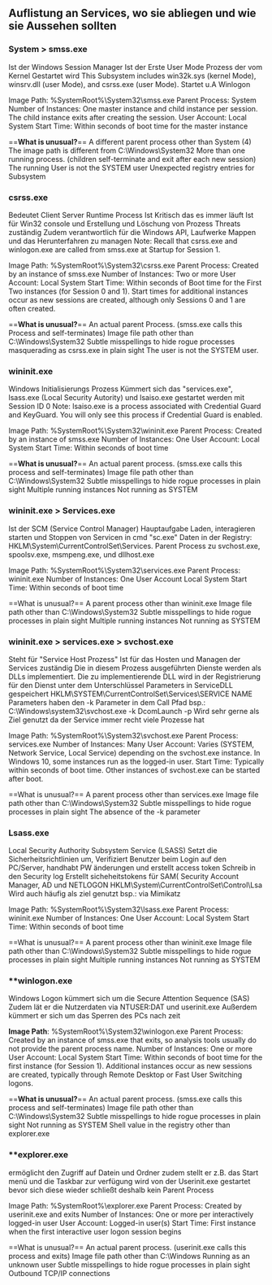 ## Auflistung an Services, wo sie abliegen und wie sie Aussehen sollten

### **System > smss.exe**

Ist der Windows Session Manager Ist der Erste User Mode Prozess der vom Kernel Gestartet wird This Subsystem includes win32k.sys (kernel Mode), winsrv.dll (user Mode), and csrss.exe (user Mode). Startet u.A Winlogon

Image Path: %SystemRoot%\System32\smss.exe 
Parent Process: System 
Number of Instances: One master instance and child instance per session. The child instance exits after creating the session. 
User Account: Local 
System Start Time: Within seconds of boot time for the master instance

==**What is unusual?**== 
A different parent process other than System (4) The image path is different from C:\Windows\System32 More than one running process. (children self-terminate and exit after each new session) The running User is not the SYSTEM user Unexpected registry entries for Subsystem



### **csrss.exe**

Bedeutet Client Server Runtime Process Ist Kritisch das es immer läuft Ist für Win32 console und Erstellung und Löschung von Prozess Threats zuständig Zudem verantwortlich für die Windows API, Laufwerke Mappen und das Herunterfahren zu managen Note: Recall that csrss.exe and winlogon.exe are called from smss.exe at Startup for Session 1.

Image Path: %SystemRoot%\System32\csrss.exe 
Parent Process: Created by an instance of smss.exe 
Number of Instances: Two or more User Account: Local System 
Start Time: Within seconds of Boot time for the First Two instances (for Session 0 and 1). Start times for additional instances occur as new sessions are created, although only Sessions 0 and 1 are often created.

==**What is unusual?**== 
An actual parent Process. (smss.exe calls this Process and self-terminates) Image file path other than C:\Windows\System32 Subtle misspellings to hide rogue processes masquerading as csrss.exe in plain sight The user is not the SYSTEM user.



### **wininit.exe**

Windows Initialisierungs Prozess Kümmert sich das "services.exe", lsass.exe (Local Security Autority) und lsaiso.exe gestartet werden mit Session ID 0 Note: lsaiso.exe is a process associated with Credential Guard and KeyGuard. You will only see this process if Credential Guard is enabled.

Image Path: %SystemRoot%\System32\wininit.exe 
Parent Process: Created by an instance of smss.exe 
Number of Instances: One User Account: 
Local System Start Time: Within seconds of boot time

==**What is unusual?**== 
An actual parent process. (smss.exe calls this process and self-terminates) Image file path other than C:\Windows\System32 Subtle misspellings to hide rogue processes in plain sight Multiple running instances Not running as SYSTEM



### **wininit.exe > Services.exe**

Ist der SCM (Service Control Manager) Hauptaufgabe Laden, interagieren starten und Stoppen von Servicen in cmd "sc.exe" Daten in der Registry: HKLM\System\CurrentControlSet\Services. Parent Process zu svchost.exe, spoolsv.exe, msmpeng.exe, und dllhost.exe

Image Path: %SystemRoot%\System32\services.exe 
Parent Process: wininit.exe 
Number of Instances: One User Account
Local System Start Time: Within seconds of boot time

==What is unusual?== 
A parent process other than wininit.exe Image file path other than C:\Windows\System32 Subtle misspellings to hide rogue processes in plain sight Multiple running instances Not running as SYSTEM



### **wininit.exe > services.exe > svchost.exe**

Steht für "Service Host Prozess" Ist für das Hosten und Managen der Services zuständig 
Die in diesem Prozess ausgeführten Dienste werden als DLLs implementiert. Die zu implementierende DLL wird in der Registrierung für den Dienst unter dem Unterschlüssel Parameters in ServiceDLL gespeichert 
HKLM\SYSTEM\CurrentControlSet\Services\SERVICE NAME\
Parameters haben den -k Parameter in dem Call Pfad 
bsp.: C:\Windows\system32\svchost.exe -k DcomLaunch -p 
Wird sehr gerne als Ziel genutzt da der Service immer recht viele Prozesse hat

Image Path: %SystemRoot%\System32\svchost.exe 
Parent Process: services.exe 
Number of Instances: Many 
User Account: Varies (SYSTEM, Network Service, Local Service) depending on the svchost.exe instance. In Windows 10, some instances run as the logged-in user. 
Start Time: Typically within seconds of boot time. Other instances of svchost.exe can be started after boot.

==What is unusual?== 
A parent process other than services.exe Image file path other than C:\Windows\System32 Subtle misspellings to hide rogue processes in plain sight The absence of the -k parameter



### **Lsass.exe**

Local Security Authority Subsystem Service (LSASS) Setzt die Sicherheitsrichtlinien um, Verifiziert Benutzer beim Login auf den PC/Server, handhabt PW änderungen und erstellt access token Schreib in den Security log Erstellt sicheheitstokens für SAM( Security Account Manager, AD und NETLOGON HKLM\System\CurrentControlSet\Control\Lsa Wird auch häufig als ziel genutzt bsp.: via Mimikatz

Image Path: %SystemRoot%\System32\lsass.exe 
Parent Process: wininit.exe 
Number of Instances: One 
User Account: Local 
System Start Time: Within seconds of boot time

==What is unusual?== 
A parent process other than wininit.exe Image file path other than C:\Windows\System32 Subtle misspellings to hide rogue processes in plain sight Multiple running instances Not running as SYSTEM



### **winlogon.exe 

Windows Logon kümmert sich um die Secure Attention Sequence (SAS) Zudem lät er die Nutzerdaten via NTUSER:DAT und userinit.exe Außerdem kümmert er sich um das Sperren des PCs nach zeit

**Image Path**: %SystemRoot%\System32\winlogon.exe 
Parent Process: Created by an instance of smss.exe that exits, so analysis tools usually do not provide the parent process name. 
Number of Instances: One or more 
User Account: Local 
System Start Time: Within seconds of boot time for the first instance (for Session 1). Additional instances occur as new sessions are created, typically through Remote Desktop or Fast User Switching logons.

==**What is unusual?**== 
An actual parent process. (smss.exe calls this process and self-terminates) Image file path other than C:\Windows\System32 Subtle misspellings to hide rogue processes in plain sight Not running as SYSTEM Shell value in the registry other than explorer.exe

### **explorer.exe 

ermöglicht den Zugriff auf Datein und Ordner zudem stellt er z.B. das Start menü und die Taskbar zur verfügung wird von der Userinit.exe gestartet bevor sich diese wieder schließt deshalb kein Parent Process

Image Path: %SystemRoot%\explorer.exe 
Parent Process: Created by userinit.exe and exits 
Number of Instances: One or more per interactively 
logged-in user User Account: Logged-in user(s) 
Start Time: First instance when the first interactive user logon session begins

==What is unusual?== 
An actual parent process. (userinit.exe calls this process and exits) Image file path other than C:\Windows Running as an unknown user Subtle misspellings to hide rogue processes in plain sight Outbound TCP/IP connections